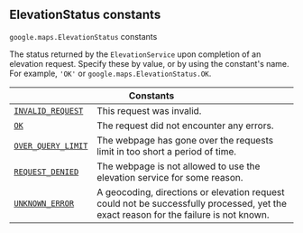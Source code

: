 
<devsite-heading text=" ElevationStatus constants" for="ElevationStatus" level="h2" link="" toc="" back-to-top=""><h2 id="ElevationStatus" is-upgraded="">ElevationStatus constants</h2></devsite-heading>
<p>
<code translate="no" dir="ltr"><span itemprop="path">google.maps</span>.<span itemprop="name">ElevationStatus</span></code>
constants
</p>
<p>The status returned by the <code translate="no" dir="ltr">ElevationService</code> upon completion of an elevation request. Specify these by value, or by using the constant's name. For example, <code translate="no" dir="ltr">'OK'</code> or <code translate="no" dir="ltr">google.maps.ElevationStatus.OK</code>.</p>
<div class="devsite-table-wrapper"><table class="constants responsive" summary="ElevationStatus constants">
<thead>
<tr><th colspan="2">Constants</th>
</tr></thead>
<tbody>
<tr id="ElevationStatus.INVALID_REQUEST">
<td itemprop="property"><code translate="no" dir="ltr"><a class="secret-link" href="#ElevationStatus.INVALID_REQUEST"><span>INVALID_REQUEST</span></a></code></td>
<td>This request was invalid.</td>
</tr>
<tr id="ElevationStatus.OK">
<td itemprop="property"><code translate="no" dir="ltr"><a class="secret-link" href="#ElevationStatus.OK"><span>OK</span></a></code></td>
<td>The request did not encounter any errors.</td>
</tr>
<tr id="ElevationStatus.OVER_QUERY_LIMIT">
<td itemprop="property"><code translate="no" dir="ltr"><a class="secret-link" href="#ElevationStatus.OVER_QUERY_LIMIT"><span>OVER_QUERY_LIMIT</span></a></code></td>
<td>The webpage has gone over the requests limit in too short a period of time.</td>
</tr>
<tr id="ElevationStatus.REQUEST_DENIED">
<td itemprop="property"><code translate="no" dir="ltr"><a class="secret-link" href="#ElevationStatus.REQUEST_DENIED"><span>REQUEST_DENIED</span></a></code></td>
<td>The webpage is not allowed to use the elevation service for some reason.</td>
</tr>
<tr id="ElevationStatus.UNKNOWN_ERROR">
<td itemprop="property"><code translate="no" dir="ltr"><a class="secret-link" href="#ElevationStatus.UNKNOWN_ERROR"><span>UNKNOWN_ERROR</span></a></code></td>
<td>A geocoding, directions or elevation request could not be successfully processed, yet the exact reason for the failure is not known.</td>
</tr>
</tbody>
</table></div>
<script src="replace_links.js"></script>

